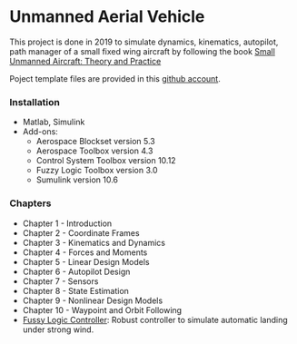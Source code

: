# Unmanned Aerial Vehicle
This project is done in 2019 to simulate dynamics, kinematics, autopilot, path manager of a small fixed wing aircraft by following the book [Small Unmanned Aircraft: Theory and Practice](https://press.princeton.edu/books/hardcover/9780691149219/small-unmanned-aircraft)

Poject template files are provided in this [github account](https://github.com/randybeard/uavbook).

### Installation
- Matlab, Simulink
- Add-ons: 
	- Aerospace Blockset version 5.3
	- Aerospace Toolbox version 4.3
	- Control System Toolbox version 10.12
	- Fuzzy Logic Toolbox version 3.0
	- Sumulink version 10.6

### Chapters
- Chapter 1 - Introduction
- Chapter 2 - Coordinate Frames
- Chapter 3 - Kinematics and Dynamics
- Chapter 4 - Forces and Moments
- Chapter 5 - Linear Design Models
- Chapter 6 - Autopilot Design
- Chapter 7 - Sensors
- Chapter 8 - State Estimation
- Chapter 9 - Nonlinear Design Models
- Chapter 10 - Waypoint and Orbit Following
- [Fussy Logic Controller](./Report/Report.pdf): Robust controller to simulate automatic landing under strong wind.
